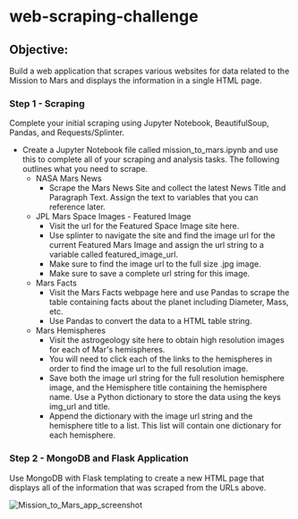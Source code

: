 # web-scraping-challenge

## Objective: 
Build a web application that scrapes various websites for data related to the Mission to Mars and displays the information in a single HTML page.

### Step 1 - Scraping
Complete your initial scraping using Jupyter Notebook, BeautifulSoup, Pandas, and Requests/Splinter.
* Create a Jupyter Notebook file called mission_to_mars.ipynb and use this to complete all of your scraping and analysis tasks. The following outlines what you need to scrape.
  * NASA Mars News
    * Scrape the Mars News Site and collect the latest News Title and Paragraph Text. Assign the text to variables that you can reference later.
  * JPL Mars Space Images - Featured Image
    * Visit the url for the Featured Space Image site here.
    * Use splinter to navigate the site and find the image url for the current Featured Mars Image and assign the url string to a variable called featured_image_url.
    * Make sure to find the image url to the full size .jpg image.
    * Make sure to save a complete url string for this image.
  * Mars Facts
    * Visit the Mars Facts webpage here and use Pandas to scrape the table containing facts about the planet including Diameter, Mass, etc.
    * Use Pandas to convert the data to a HTML table string.
  * Mars Hemispheres
    * Visit the astrogeology site here to obtain high resolution images for each of Mar's hemispheres.
    * You will need to click each of the links to the hemispheres in order to find the image url to the full resolution image.
    * Save both the image url string for the full resolution hemisphere image, and the Hemisphere title containing the hemisphere name. Use a Python dictionary to store the data  using the keys img_url and title.
    * Append the dictionary with the image url string and the hemisphere title to a list. This list will contain one dictionary for each hemisphere.

### Step 2 - MongoDB and Flask Application
Use MongoDB with Flask templating to create a new HTML page that displays all of the information that was scraped from the URLs above.

![Mission_to_Mars_app_screenshot](https://user-images.githubusercontent.com/80739270/130313150-c696813c-468d-4a48-9b85-fd986fcda30c.png)
